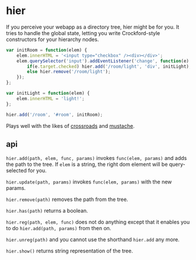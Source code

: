 # hier

If you perceive your webapp as a directory tree, hier might be for you. It tries
to handle the global state, letting you write Crockford-style constructors for
your hierarchy nodes.

```js
var initRoom = function(elem) {
	elem.innerHTML = '<input type="checkbox" /><div></div>';
	elem.querySelector('input').addEventListener('change', function(e) {
		if(e.target.checked) hier.add('/room/light', 'div', initLight);
		else hier.remove('/room/light');
	});
};

var initLight = function(elem) {
	elem.innerHTML = 'light!';
};

hier.add('/room', '#room', initRoom);
```

Plays well with the likes of
[crossroads](https://github.com/millermedeiros/crossroads.js) and
[mustache](https://github.com/janl/mustache.js).


## api

`hier.add(path, elem, func, params)` invokes `func(elem, params)` and adds the
path to the tree. If `elem` is a string, the right dom element will be
query-selected for you.

`hier.update(path, params)` invokes `func(elem, params)` with the new params.

`hier.remove(path)` removes the path from the tree.

`hier.has(path)` returns a boolean.

`hier.reg(path, elem, func)` does not do anything except that it enables you to
do `hier.add(path, params)` from then on.

`hier.unreg(path)` and you cannot use the shorthand `hier.add` any more.

`hier.show()` returns string representation of the tree.
